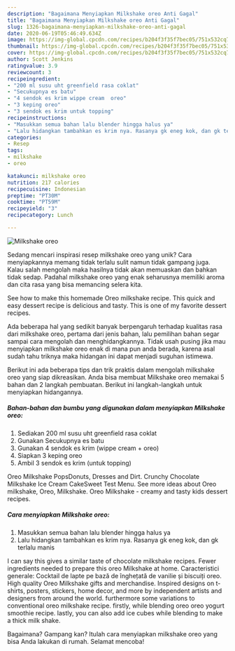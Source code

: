 ```yaml
---
description: "Bagaimana Menyiapkan Milkshake oreo Anti Gagal"
title: "Bagaimana Menyiapkan Milkshake oreo Anti Gagal"
slug: 1326-bagaimana-menyiapkan-milkshake-oreo-anti-gagal
date: 2020-06-19T05:46:49.634Z
image: https://img-global.cpcdn.com/recipes/b204f3f35f7bec05/751x532cq70/milkshake-oreo-foto-resep-utama.jpg
thumbnail: https://img-global.cpcdn.com/recipes/b204f3f35f7bec05/751x532cq70/milkshake-oreo-foto-resep-utama.jpg
cover: https://img-global.cpcdn.com/recipes/b204f3f35f7bec05/751x532cq70/milkshake-oreo-foto-resep-utama.jpg
author: Scott Jenkins
ratingvalue: 3.9
reviewcount: 3
recipeingredient:
- "200 ml susu uht greenfield rasa coklat"
- "Secukupnya es batu"
- "4 sendok es krim wippe cream  oreo"
- "3 keping oreo"
- "3 sendok es krim untuk topping"
recipeinstructions:
- "Masukkan semua bahan lalu blender hingga halus ya"
- "Lalu hidangkan tambahkan es krim nya. Rasanya gk eneg kok, dan gk terlalu manis"
categories:
- Resep
tags:
- milkshake
- oreo

katakunci: milkshake oreo 
nutrition: 217 calories
recipecuisine: Indonesian
preptime: "PT30M"
cooktime: "PT59M"
recipeyield: "3"
recipecategory: Lunch

---
```



![Milkshake oreo](https://img-global.cpcdn.com/recipes/b204f3f35f7bec05/751x532cq70/milkshake-oreo-foto-resep-utama.jpg)

Sedang mencari inspirasi resep milkshake oreo yang unik? Cara menyiapkannya memang tidak terlalu sulit namun tidak gampang juga. Kalau salah mengolah maka hasilnya tidak akan memuaskan dan bahkan tidak sedap. Padahal milkshake oreo yang enak seharusnya memiliki aroma dan cita rasa yang bisa memancing selera kita.

See how to make this homemade Oreo milkshake recipe. This quick and easy dessert recipe is delicious and tasty. This is one of my favorite dessert recipes.

Ada beberapa hal yang sedikit banyak berpengaruh terhadap kualitas rasa dari milkshake oreo, pertama dari jenis bahan, lalu pemilihan bahan segar sampai cara mengolah dan menghidangkannya. Tidak usah pusing jika mau menyiapkan milkshake oreo enak di mana pun anda berada, karena asal sudah tahu triknya maka hidangan ini dapat menjadi suguhan istimewa.


Berikut ini ada beberapa tips dan trik praktis dalam mengolah milkshake oreo yang siap dikreasikan. Anda bisa membuat Milkshake oreo memakai 5 bahan dan 2 langkah pembuatan. Berikut ini langkah-langkah untuk menyiapkan hidangannya.

<!--inarticleads1-->

##### Bahan-bahan dan bumbu yang digunakan dalam menyiapkan Milkshake oreo:

1. Sediakan 200 ml susu uht greenfield rasa coklat
1. Gunakan Secukupnya es batu
1. Gunakan 4 sendok es krim (wippe cream + oreo)
1. Siapkan 3 keping oreo
1. Ambil 3 sendok es krim (untuk topping)


Oreo Milkshake PopsDonuts, Dresses and Dirt. Crunchy Chocolate Milkshake Ice Cream CakeSweet Test Menu. See more ideas about Oreo milkshake, Oreo, Milkshake. Oreo Milkshake - creamy and tasty kids dessert recipes. 

<!--inarticleads2-->

##### Cara menyiapkan Milkshake oreo:

1. Masukkan semua bahan lalu blender hingga halus ya
1. Lalu hidangkan tambahkan es krim nya. Rasanya gk eneg kok, dan gk terlalu manis


I can say this gives a similar taste of chocolate milkshake recipes. Fewer ingredients needed to prepare this oreo Milkshake at home. Caracteristici generale: Cocktail de lapte pe bază de înghețată de vanilie și biscuiți oreo. High quality Oreo Milkshake gifts and merchandise. Inspired designs on t-shirts, posters, stickers, home decor, and more by independent artists and designers from around the world. furthermore some variations to conventional oreo milkshake recipe. firstly, while blending oreo oreo yogurt smoothie recipe. lastly, you can also add ice cubes while blending to make a thick milk shake. 

Bagaimana? Gampang kan? Itulah cara menyiapkan milkshake oreo yang bisa Anda lakukan di rumah. Selamat mencoba!
